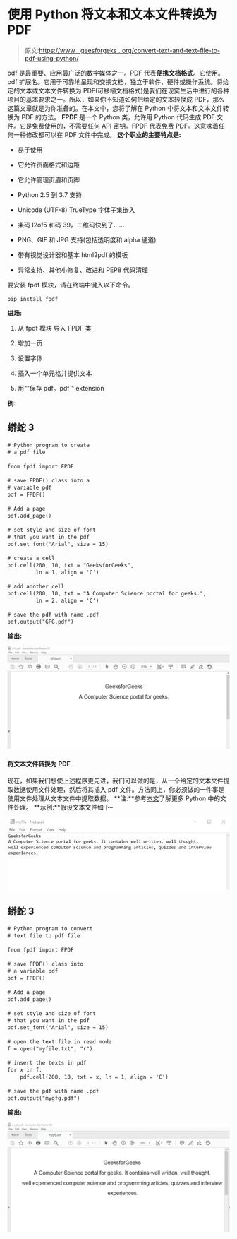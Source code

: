 # 使用 Python 将文本和文本文件转换为 PDF

> 原文:[https://www . geesforgeks . org/convert-text-and-text-file-to-pdf-using-python/](https://www.geeksforgeeks.org/convert-text-and-text-file-to-pdf-using-python/)

pdf 是最重要、应用最广泛的数字媒体之一。PDF 代表**便携文档格式**。它使用。pdf 扩展名。它用于可靠地呈现和交换文档，独立于软件、硬件或操作系统。将给定的文本或文本文件转换为 PDF(可移植文档格式)是我们在现实生活中进行的各种项目的基本要求之一。所以，如果你不知道如何把给定的文本转换成 PDF，那么这篇文章就是为你准备的。在本文中，您将了解在 Python 中将文本和文本文件转换为 PDF 的方法。
**FPDF** 是一个 Python 类，允许用 Python 代码生成 PDF 文件。它是免费使用的，不需要任何 API 密钥。FPDF 代表免费 PDF。这意味着任何一种修改都可以在 PDF 文件中完成。
**这个职业的主要特点是:**

*   易于使用

*   它允许页面格式和边距

*   它允许管理页眉和页脚

*   Python 2.5 到 3.7 支持

*   Unicode (UTF-8) TrueType 字体子集嵌入

*   条码 I2of5 和码 39，二维码快到了……

*   PNG、GIF 和 JPG 支持(包括透明度和 alpha 通道)

*   带有视觉设计器和基本 html2pdf 的模板

*   异常支持、其他小修复、改进和 PEP8 代码清理

要安装 fpdf 模块，请在终端中键入以下命令。

```
pip install fpdf
```

**进场:**

1.  从 fpdf 模块
    导入 FPDF 类
2.  增加一页

3.  设置字体

4.  插入一个单元格并提供文本

5.  用“”保存 pdf。pdf " extension

**例:**

## 蟒蛇 3

```
# Python program to create
# a pdf file

from fpdf import FPDF

# save FPDF() class into a
# variable pdf
pdf = FPDF()

# Add a page
pdf.add_page()

# set style and size of font
# that you want in the pdf
pdf.set_font("Arial", size = 15)

# create a cell
pdf.cell(200, 10, txt = "GeeksforGeeks",
         ln = 1, align = 'C')

# add another cell
pdf.cell(200, 10, txt = "A Computer Science portal for geeks.",
         ln = 2, align = 'C')

# save the pdf with name .pdf
pdf.output("GFG.pdf")  
```

**输出:**

![python fpdf](img/96ed618ce074f2d6eb9b1867fa676b84.png)

#### 将文本文件转换为 PDF

现在，如果我们想使上述程序更先进，我们可以做的是，从一个给定的文本文件提取数据使用文件处理，然后将其插入 pdf 文件。方法同上，你必须做的一件事是使用文件处理从文本文件中提取数据。
**注:**参考[本文](https://www.geeksforgeeks.org/file-handling-python/)了解更多 Python 中的文件处理。
**示例:**假设文本文件如下–

![python-fpdf-text-file](img/0823863b59abfdf2980a1620fb6253fd.png)

## 蟒蛇 3

```
# Python program to convert
# text file to pdf file

from fpdf import FPDF

# save FPDF() class into
# a variable pdf
pdf = FPDF()  

# Add a page
pdf.add_page()

# set style and size of font
# that you want in the pdf
pdf.set_font("Arial", size = 15)

# open the text file in read mode
f = open("myfile.txt", "r")

# insert the texts in pdf
for x in f:
    pdf.cell(200, 10, txt = x, ln = 1, align = 'C')

# save the pdf with name .pdf
pdf.output("mygfg.pdf")  
```

**输出:**

![python-fpdf](img/c9679a2ded1d36ae102df636ed7642aa.png)
